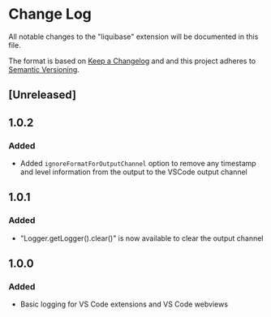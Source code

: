 # Change Log

All notable changes to the "liquibase" extension will be documented in this file.

The format is based on [Keep a Changelog](http://keepachangelog.com/) and and this project adheres to [Semantic Versioning](https://semver.org/spec/v2.0.0.html).

## [Unreleased]

## 1.0.2

### Added

- Added `ignoreFormatForOutputChannel` option to remove any timestamp and level information from the output to the VSCode output channel

## 1.0.1

### Added

- "Logger.getLogger().clear()" is now available to clear the output channel

## 1.0.0

### Added

- Basic logging for VS Code extensions and VS Code webviews
